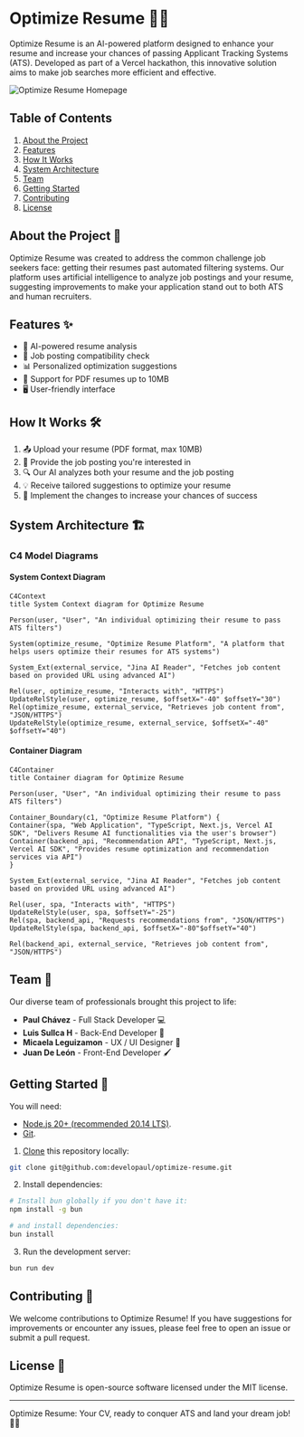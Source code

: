 # Optimize Resume 🚀📄

Optimize Resume is an AI-powered platform designed to enhance your resume and increase your chances of passing Applicant Tracking Systems (ATS). Developed as part of a Vercel hackathon, this innovative solution aims to make job searches more efficient and effective.

![Optimize Resume Homepage](https://github.com/user-attachments/assets/4e029260-ee08-411d-8b2a-861628bcdb33)

## Table of Contents

1. [About the Project](#about-the-project)
2. [Features](#features)
3. [How It Works](#how-it-works)
4. [System Architecture](#system-architecture)
5. [Team](#team)
6. [Getting Started](#getting-started)
7. [Contributing](#contributing)
8. [License](#license)

## About the Project 🌟

Optimize Resume was created to address the common challenge job seekers face: getting their resumes past automated filtering systems. Our platform uses artificial intelligence to analyze job postings and your resume, suggesting improvements to make your application stand out to both ATS and human recruiters.

## Features ✨

- 🤖 AI-powered resume analysis
- 🎯 Job posting compatibility check
- 📊 Personalized optimization suggestions
- 📁 Support for PDF resumes up to 10MB
- 🖥️ User-friendly interface

## How It Works 🛠️

1. 📤 Upload your resume (PDF format, max 10MB)
2. 📝 Provide the job posting you're interested in
3. 🔍 Our AI analyzes both your resume and the job posting
4. 💡 Receive tailored suggestions to optimize your resume
5. 🚀 Implement the changes to increase your chances of success

## System Architecture 🏗️

### C4 Model Diagrams

#### System Context Diagram

```mermaid
C4Context
title System Context diagram for Optimize Resume

Person(user, "User", "An individual optimizing their resume to pass ATS filters")

System(optimize_resume, "Optimize Resume Platform", "A platform that helps users optimize their resumes for ATS systems")

System_Ext(external_service, "Jina AI Reader", "Fetches job content based on provided URL using advanced AI")

Rel(user, optimize_resume, "Interacts with", "HTTPS")
UpdateRelStyle(user, optimize_resume, $offsetX="-40" $offsetY="30")
Rel(optimize_resume, external_service, "Retrieves job content from", "JSON/HTTPS")
UpdateRelStyle(optimize_resume, external_service, $offsetX="-40" $offsetY="40")
```

#### Container Diagram

```mermaid
C4Container
title Container diagram for Optimize Resume

Person(user, "User", "An individual optimizing their resume to pass ATS filters")

Container_Boundary(c1, "Optimize Resume Platform") {
Container(spa, "Web Application", "TypeScript, Next.js, Vercel AI SDK", "Delivers Resume AI functionalities via the user's browser")
Container(backend_api, "Recommendation API", "TypeScript, Next.js, Vercel AI SDK", "Provides resume optimization and recommendation services via API")
}

System_Ext(external_service, "Jina AI Reader", "Fetches job content based on provided URL using advanced AI")

Rel(user, spa, "Interacts with", "HTTPS")
UpdateRelStyle(user, spa, $offsetY="-25")
Rel(spa, backend_api, "Requests recommendations from", "JSON/HTTPS")
UpdateRelStyle(spa, backend_api, $offsetX="-80"$offsetY="40")

Rel(backend_api, external_service, "Retrieves job content from", "JSON/HTTPS")
```

## Team 👥

Our diverse team of professionals brought this project to life:

- **Paul Chávez** - Full Stack Developer 💻
- **Luis Sullca H** - Back-End Developer 🔧
- **Micaela Leguizamon** - UX / UI Designer 🎨
- **Juan De León** - Front-End Developer 🖌️

## Getting Started 🚀

You will need:

- [Node.js 20+ (recommended 20.14 LTS)](https://nodejs.org/en/).
- [Git](https://git-scm.com/).

1. [Clone](https://github.com/developaul/optimize-resume.git) this repository locally:

```bash
git clone git@github.com:developaul/optimize-resume.git
```

2. Install dependencies:

```bash
# Install bun globally if you don't have it:
npm install -g bun

# and install dependencies:
bun install
```

3. Run the development server:

```bash
bun run dev
```

## Contributing 🤝

We welcome contributions to Optimize Resume! If you have suggestions for improvements or encounter any issues, please feel free to open an issue or submit a pull request.

## License 📄

Optimize Resume is open-source software licensed under the MIT license.

---

Optimize Resume: Your CV, ready to conquer ATS and land your dream job! 💼✨
